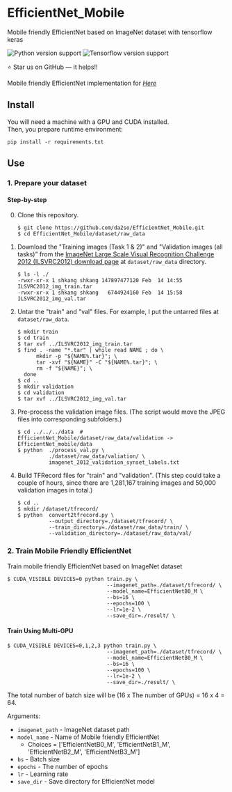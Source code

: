 # EfficientNet_Mobile

Mobile friendly EfficientNet based on ImageNet dataset with tensorflow keras

![Python version support](https://img.shields.io/badge/python-3.6-blue.svg)
![Tensorflow version support](https://img.shields.io/badge/tensorflow-2.3.0-red.svg)

:star: Star us on GitHub — it helps!!

Mobile friendly EfficientNet implementation for *[Here](https://blog.tensorflow.org/2020/03/higher-accuracy-on-vision-models-with-efficientnet-lite.html)*


## Install

You will need a machine with a GPU and CUDA installed.  
Then, you prepare runtime environment:

   ```shell
   pip install -r requirements.txt
   ```

## Use

### 1. Prepare your dataset

#### Step-by-step

0. Clone this repository.

   ```shell
   $ git clone https://github.com/da2so/EfficientNet_Mobile.git
   $ cd EfficientNet_Mobile/dataset/raw_data
   ```

1. Download the "Training images (Task 1 & 2)" and "Validation images (all tasks)" from the [ImageNet Large Scale Visual Recognition Challenge 2012 (ILSVRC2012) download page](http://image-net.org/download) at `dataset/raw_data` directory.

   ```shell
   $ ls -l ./
   -rwxr-xr-x 1 shkang shkang 147897477120 Feb  14 14:55 ILSVRC2012_img_train.tar
   -rwxr-xr-x 1 shkang shkang   6744924160 Feb  14 15:58 ILSVRC2012_img_val.tar
   ```

2. Untar the "train" and "val" files. For example, I put the untarred files at `dataset/raw_data`.

   ```shell
   $ mkdir train
   $ cd train
   $ tar xvf ../ILSVRC2012_img_train.tar
   $ find . -name "*.tar" | while read NAME ; do \
         mkdir -p "${NAME%.tar}"; \
         tar -xvf "${NAME}" -C "${NAME%.tar}"; \
         rm -f "${NAME}"; \
     done
   $ cd ..
   $ mkdir validation
   $ cd validation
   $ tar xvf ../ILSVRC2012_img_val.tar
   ```

4. Pre-process the validation image files. (The script would move the JPEG files into corresponding subfolders.)

   ```shell
   $ cd ../../../data  # EfficientNet_Mobile/dataset/raw_data/validation -> EfficientNet_mobile/data
   $ python  ./process_val.py \
             ./dataset/raw_data/valiation/ \
             imagenet_2012_validation_synset_labels.txt
   ```

5. Build TFRecord files for "train" and "validation". (This step could take a couple of hours, since there are 1,281,167 training images and 50,000 validation images in total.)

   ```shell
   $ cd .. 
   $ mkdir /dataset/tfrecord/
   $ python  convert2tfrecord.py \
             --output_directory=./dataset/tfrecord/ \
             --train_directory=./dataset/raw_data/train/ \
             --validation_directory=./dataset/raw_data/val/
   ```


### 2. Train Mobile Friendly EfficientNet 

Train mobile friendly EfficientNet based on ImageNet dataset

   ```shell
   $ CUDA_VISIBLE DEVICES=0 python train.py \
                                   --imagenet_path=./dataset/tfrecord/ \
                                   --model_name=EfficientNetB0_M \
                                   --bs=16 \
                                   --epochs=100 \
                                   --lr=1e-2 \
                                   --save_dir=./result/ \
   ```


#### Train Using Multi-GPU

   ```shell
   $ CUDA_VISIBLE DEVICES=0,1,2,3 python train.py \
                                   --imagenet_path=./dataset/tfrecord/ \
                                   --model_name=EfficientNetB0_M \
                                   --bs=16 \
                                   --epochs=100 \
                                   --lr=1e-2 \
                                   --save_dir=./result/ \
   ```

The total number of batch size will be (16 x The number of GPUs) = 16 x 4 = 64.


Arguments:

- `imagenet_path` - ImageNet dataset path
- `model_name` - Name of Mobile friendly EfficientNet  
  - Choices = ['EfficientNetB0_M', 'EfficientNetB1_M', 'EfficientNetB2_M', 'EfficientNetB3_M']
- `bs` -  Batch size
- `epochs` -  The number of epochs
- `lr` - Learning rate
- `save_dir` - Save directory for EfficientNet model





